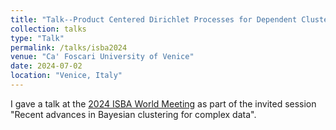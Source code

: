 ```yaml
---
title: "Talk--Product Centered Dirichlet Processes for Dependent Clustering"
collection: talks
type: "Talk"
permalink: /talks/isba2024
venue: "Ca' Foscari University of Venice"
date: 2024-07-02
location: "Venice, Italy"
---
```


I gave a talk at the [2024 ISBA World Meeting](https://www.unive.it/web/en/2208/home) as part of the invited session "Recent advances in Bayesian clustering for complex data".